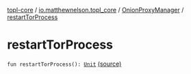[topl-core](../../index.md) / [io.matthewnelson.topl_core](../index.md) / [OnionProxyManager](index.md) / [restartTorProcess](./restart-tor-process.md)

# restartTorProcess

`fun restartTorProcess(): `[`Unit`](https://kotlinlang.org/api/latest/jvm/stdlib/kotlin/-unit/index.html) [(source)](https://github.com/05nelsonm/TorOnionProxyLibrary-Android/blob/master/topl-core/src/main/java/io/matthewnelson/topl_core/OnionProxyManager.kt#L1022)